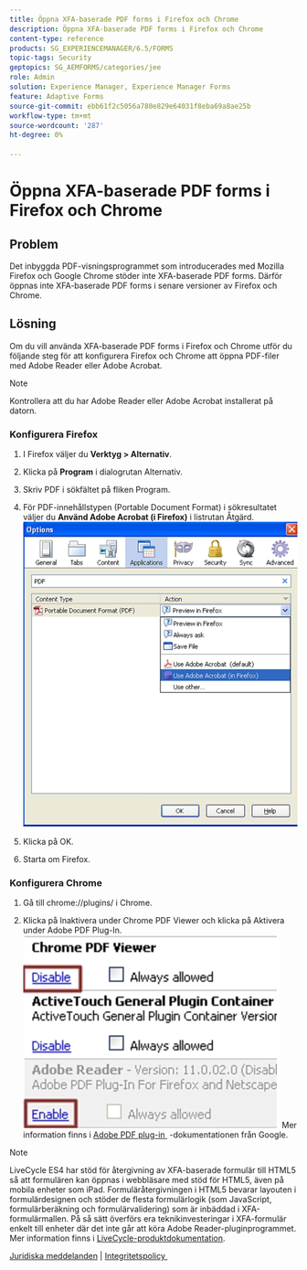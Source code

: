 ```yaml
---
title: Öppna XFA-baserade PDF forms i Firefox och Chrome
description: Öppna XFA-baserade PDF forms i Firefox och Chrome
content-type: reference
products: SG_EXPERIENCEMANAGER/6.5/FORMS
topic-tags: Security
geptopics: SG_AEMFORMS/categories/jee
role: Admin
solution: Experience Manager, Experience Manager Forms
feature: Adaptive Forms
source-git-commit: ebb61f2c5056a780e829e64031f8eba69a8ae25b
workflow-type: tm+mt
source-wordcount: '287'
ht-degree: 0%

---
```


# Öppna XFA-baserade PDF forms i Firefox och Chrome

## Problem

Det inbyggda PDF-visningsprogrammet som introducerades med Mozilla Firefox och Google Chrome stöder inte XFA-baserade PDF forms. Därför öppnas inte XFA-baserade PDF forms i senare versioner av Firefox och Chrome.

## Lösning

Om du vill använda XFA-baserade PDF forms i Firefox och Chrome utför du följande steg för att konfigurera Firefox och Chrome att öppna PDF-filer med Adobe Reader eller Adobe Acrobat.

>[!NOTE]
> 
> Kontrollera att du har Adobe Reader eller Adobe Acrobat installerat på datorn.

### Konfigurera Firefox

1. I Firefox väljer du **Verktyg > Alternativ**.

1. Klicka på **Program** i dialogrutan Alternativ.

1. Skriv PDF i sökfältet på fliken Program.

1. För PDF-innehållstypen (Portable Document Format) i sökresultatet väljer du **Använd Adobe Acrobat (i Firefox)** i listrutan Åtgärd.
   ![use-adobe-acrobat](/help/forms/using/assets/use-adobe-acrobat.png)
1. Klicka på OK.

1. Starta om Firefox.

### Konfigurera Chrome

1. Gå till chrome://plugins/ i Chrome.

1. Klicka på Inaktivera under Chrome PDF Viewer och klicka på Aktivera under Adobe PDF Plug-In.
   ![chrome-pdf-viewer](/help/forms/using/assets/chrome-image.png)
Mer information finns i [Adobe PDF plug-in &#x200B;](https://support.google.com/chrome/?hl=en&visit_id=638803785294106945-2276548125&rd=4&topic=3421431#topic=7439538) -dokumentationen från Google.

>[!NOTE]
> 
> LiveCycle ES4 har stöd för återgivning av XFA-baserade formulär till HTML5 så att formulären kan öppnas i webbläsare med stöd för HTML5, även på mobila enheter som iPad. Formuläråtergivningen i HTML5 bevarar layouten i formulärdesignen och stöder de flesta formulärlogik (som JavaScript, formulärberäkning och formulärvalidering) som är inbäddad i XFA-formulärmallen. På så sätt överförs era teknikinvesteringar i XFA-formulär enkelt till enheter där det inte går att köra Adobe Reader-pluginprogrammet.
>Mer information finns i [LiveCycle-produktdokumentation](https://business.adobe.com/products/experience-manager/forms/aem-forms.html).

[Juridiska meddelanden](https://chl-author-preview.corp.adobe.com/content/help/en/legal/legal-notices.html)    |    [Integritetspolicy &#x200B;](https://www.adobe.com/privacy.html)